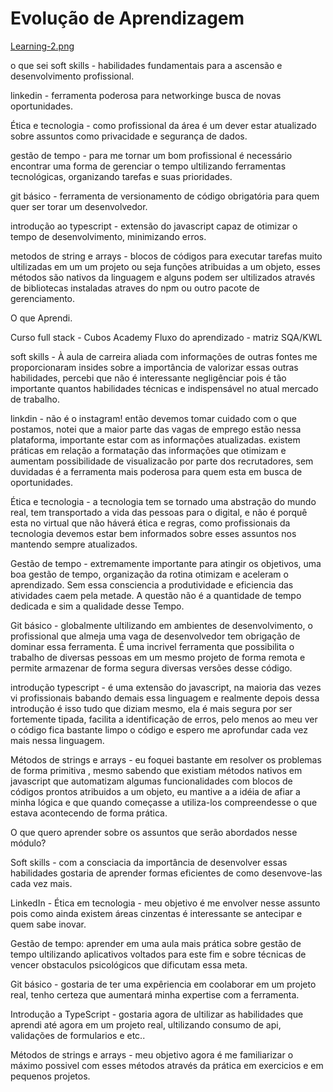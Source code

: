# Evolução de Aprendizagem
[Learning-2.png](https://postimg.cc/jwHtgTSr)

o que sei 
soft skills - habilidades fundamentais para a ascensão e desenvolvimento profissional.

linkedin - ferramenta poderosa para networkinge busca de novas oportunidades.

Ética e tecnologia - como profissional da área é um dever estar atualizado sobre assuntos como privacidade e segurança de dados.

gestão de tempo - para me tornar um bom profissional é necessário encontrar uma forma de gerenciar o tempo ultilizando ferramentas tecnológicas, organizando tarefas e suas prioridades.

git básico - ferramenta de versionamento de código obrigatória para quem quer ser torar um desenvolvedor.

introdução ao typescript - extensão do javascript capaz de otimizar o tempo de desenvolvimento, minimizando erros.

metodos de string e arrays - blocos de códigos para executar tarefas muito ultilizadas em um um projeto ou seja funções atribuidas a um objeto, esses métodos são nativos da linguagem e alguns podem ser ultilizados através de bibliotecas instaladas atraves do npm ou outro pacote de gerenciamento.   



O que Aprendi.

Curso full stack - Cubos Academy
Fluxo do aprendizado - matriz SQA/KWL

soft skills - À aula de carreira aliada com informações de outras fontes me proporcionaram insides sobre a importância de valorizar essas outras habilidades, percebi que não é interessante negligênciar pois é tão importante quantos habilidades técnicas e indispensável no atual mercado de trabalho.

linkdin - não é o instagram! então devemos tomar cuidado com o que postamos, notei que a maior parte das vagas de emprego estão nessa plataforma, importante estar com as informações atualizadas. existem práticas em relação a formatação das informações que otimizam e aumentam possibilidade de visualizacão por parte dos recrutadores, sem duvidadas é a ferramenta mais poderosa para quem esta em busca de oportunidades.

Ética e tecnologia - a tecnologia tem se tornado uma abstração do mundo real, tem transportado a vida das pessoas para o digital, e não é porquê esta no virtual que não háverá ética e regras, como profissionais da tecnologia devemos estar bem informados sobre esses assuntos nos mantendo sempre atualizados.

Gestão de tempo - extremamente importante para atingir os objetivos, uma boa gestão de tempo, organização da rotina otimizam e aceleram o aprendizado. Sem essa consciencia a produtividade e eficiencia das atividades caem pela metade. A questão não é a quantidade de tempo dedicada e sim a qualidade desse Tempo.

Git básico - globalmente ultilizando em ambientes de desenvolvimento, o profissional que almeja uma vaga de desenvolvedor tem obrigação de dominar essa ferramenta. É uma incrivel ferramenta que possibilita o trabalho de diversas pessoas em um mesmo projeto de forma remota e permite armazenar de forma segura diversas versões desse código.

introdução typescript - é uma extensão do javascript, na maioria das vezes vi profissionais babando demais essa linguagem e realmente depois dessa introdução é isso tudo que diziam mesmo, ela é mais segura por ser fortemente tipada, facilita a identificação de erros, pelo menos ao meu ver o código fica bastante limpo o código e espero me aprofundar cada vez mais nessa linguagem. 

Métodos de strings e arrays - eu foquei bastante em resolver os problemas de forma primitiva , mesmo sabendo que existiam  métodos nativos em javascript que automatizam algumas funcionalidades com blocos de códigos prontos atribuidos a um objeto, eu mantive a a idéia de afiar a minha lógica e que quando começasse a utiliza-los compreendesse o que estava acontecendo  de forma prática. 



O que quero aprender sobre os assuntos que serão abordados nesse módulo?

Soft skills - com a consciacia da importância de desenvolver essas habilidades gostaria de aprender  formas eficientes de como desenvove-las cada vez mais.

LinkedIn - Ética em tecnologia - meu objetivo é me envolver nesse assunto pois como ainda existem áreas cinzentas é interessante se antecipar e quem sabe inovar.

Gestão de tempo: aprender em uma aula mais prática sobre gestão de tempo ultilizando aplicativos voltados para este fim e sobre técnicas de vencer obstaculos psicológicos que dificutam essa meta.

Git básico -  gostaria de ter uma expêriencia em coolaborar em um projeto real, tenho certeza que aumentará minha expertise com a ferramenta.

Introdução a TypeScript - gostaria agora de ultilizar as habilidades que aprendi até agora em um projeto real, ultilizando consumo de api, validações de formularios e etc..

Métodos de strings e arrays - meu objetivo agora é me familiarizar o máximo possivel com esses métodos através da prática em exercicios e em pequenos projetos.
